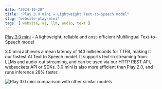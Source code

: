 ```yaml
---
date: "2024-10-20"
title: "Play 3.0 mini — Lightweight Text-to-Speech model"
slug: "website-play-mini"
tags: [ website, ai, llm, audio, text ]
---
```




[Play 3.0 mini][1] – A lightweight, reliable and cost-efficient Multilingual Text-to-Speech model

3.0 mini achieves a mean latency of 143 milliseconds for TTFB, making it our fastest AI Text to Speech model. It supports text-in streaming from LLMs and audio-out streaming, and can be used via our HTTP REST API, websockets API or SDKs. 3.0 mini is also more efficient than Play 2.0, and runs inference 28% faster.

![Play 3.0 mini comparison with other similar models][2]



  [1]: https://play.ht/news/introducing-play-3-0-mini/
  [2]: https://play.ht/news/wp-content/uploads/2024/10/PlayAI-mini-Speed-r3-1024x1024.jpg

